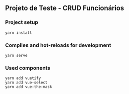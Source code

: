 ## Projeto de Teste - CRUD Funcionários

### Project setup
```
yarn install
```

### Compiles and hot-reloads for development
```
yarn serve
```

### Used components
```
yarn add vuetify
yarn add vue-select
yarn add vue-the-mask
```
